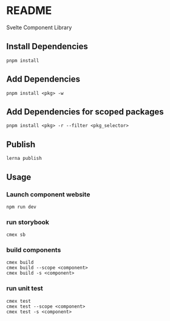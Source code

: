 # README #

Svelte Component Library

## Install Dependencies
```shell
pnpm install
```

## Add Dependencies
```shell
pnpm install <pkg> -w
```

## Add Dependencies for scoped packages
```shell
pnpm install <pkg> -r --filter <pkg_selector>
```

## Publish
```shell
lerna publish
```

## Usage

### Launch component website
```shell
npm run dev
```

### run storybook
```shell
cmex sb
```

### build components
```shell
cmex build
cmex build --scope <component>
cmex build -s <component>
```

### run unit test
```shell
cmex test
cmex test --scope <component>
cmex test -s <component>
```
